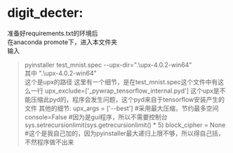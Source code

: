 digit_decter: <br>
====
准备好requirements.txt的环境后 <br>
在anaconda promote下，进入本文件夹 <br>
输入
> pyinstaller test_mnist.spec --upx-dir=".\upx-4.0.2-win64" <br>
其中
> ".\upx-4.0.2-win64" <br>
这个是upx的路径
这里有一个细节，是在test_mnist.spec这个文件中有这么一行
> upx_exclude=['_pywrap_tensorflow_internal.pyd']
这个upx是不能压缩此pyd的，程序会发生问题，这个pyd来自于tensorflow安装产生的文件
其他的细节:
> upx_args = ['--best']			#采用最大压缩，节约最多空间
> console=False				#因为是gui程序，所以不需要控制台
> sys.setrecursionlimit(sys.getrecursionlimit() * 5)
> block_cipher = None			#这个是我自己加的，因为pyinstaller最大递归上限不够，所以得自己括，不然程序做不出来
